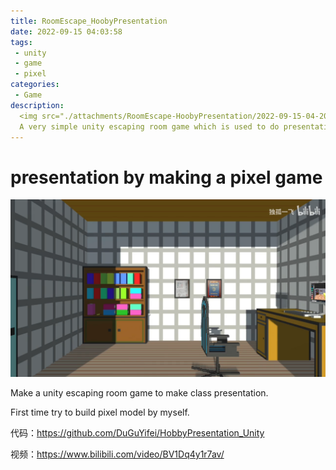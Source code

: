 ```yaml
---
title: RoomEscape_HoobyPresentation
date: 2022-09-15 04:03:58
tags:
 - unity
 - game
 - pixel
categories:
 - Game
description:
  <img src="./attachments/RoomEscape-HoobyPresentation/2022-09-15-04-20-56.png">
  A very simple unity escaping room game which is used to do presentation in class. The model inside is built by myself in MagicaVoxel(a really interesting pixel model app).
---
```


# presentation by making a pixel game

![](attachments/RoomEscape-HoobyPresentation/2022-09-15-04-20-56.png)

Make a unity escaping room game to make class presentation.

First time try to build pixel model by myself.

代码：https://github.com/DuGuYifei/HobbyPresentation_Unity

视频：https://www.bilibili.com/video/BV1Dq4y1r7av/
